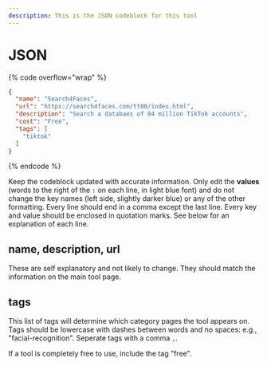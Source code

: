```yaml
---
description: This is the JSON codeblock for this tool
---
```


# JSON

{% code overflow="wrap" %}
```json
{
  "name": "Search4Faces",
  "url": "https://search4faces.com/tt00/index.html",
  "description": "Search a databaes of 84 million TikTok accounts",
  "cost": "Free",
  "tags": [
    "tiktok"
  ]
}
```
{% endcode %}

Keep the codeblock updated with accurate information. Only edit the **values** (words to the right of the `:` on each line, in light blue font) and do not change the key names (left side, slightly darker blue) or any of the other formatting. Every line should end in a comma except the last line. Every key and value should be enclosed in quotation marks. See below for an explanation of each line.&#x20;

## name, description, url

These are self explanatory and not likely to change. They should match the information on the main tool page.

## tags

This list of tags will determine which category pages the tool appears on. Tags should be lowercase with dashes between words and no spaces: e.g., "facial-recognition". Seperate tags with a comma `,`.

If a tool is completely free to use, include the tag "free".

